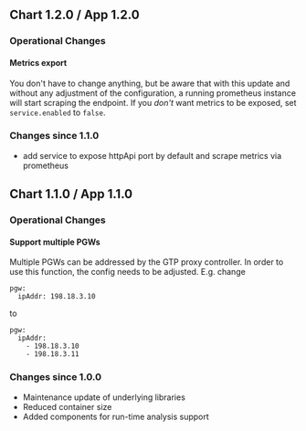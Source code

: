 ## Chart 1.2.0 / App 1.2.0

### Operational Changes

#### Metrics export

You don't have to change anything, but be aware that with this update and
without any adjustment of the configuration, a running prometheus instance
will start scraping the endpoint. If you *don't* want metrics to be exposed,
set `service.enabled` to `false`.

### Changes since 1.1.0

- add service to expose httpApi port by default and scrape metrics via prometheus

## Chart 1.1.0 / App 1.1.0

### Operational Changes

#### Support multiple PGWs

Multiple PGWs can be addressed by the GTP proxy controller. In order to use this function, the config needs to be adjusted. E.g. change

```
pgw:
  ipAddr: 198.18.3.10
```
to

```
pgw:
  ipAddr:
    - 198.18.3.10
    - 198.18.3.11
```


### Changes since 1.0.0


- Maintenance update of underlying libraries
- Reduced container size
- Added components for run-time analysis support

